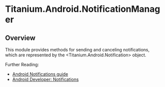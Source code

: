 # Titanium.Android.NotificationManager

<TypeHeader/>

## Overview

This module provides methods for sending and canceling notifications,
which are represented by the <Titanium.Android.Notification> object.

Further Reading:

  * [Android Notifications guide](https://docs.appcelerator.com/platform/latest/#!/guide/Android_Notifications)
  * [Android Developer: Notifications](https://developer.android.com/guide/topics/ui/notifiers/notifications.html)

<ApiDocs/>
